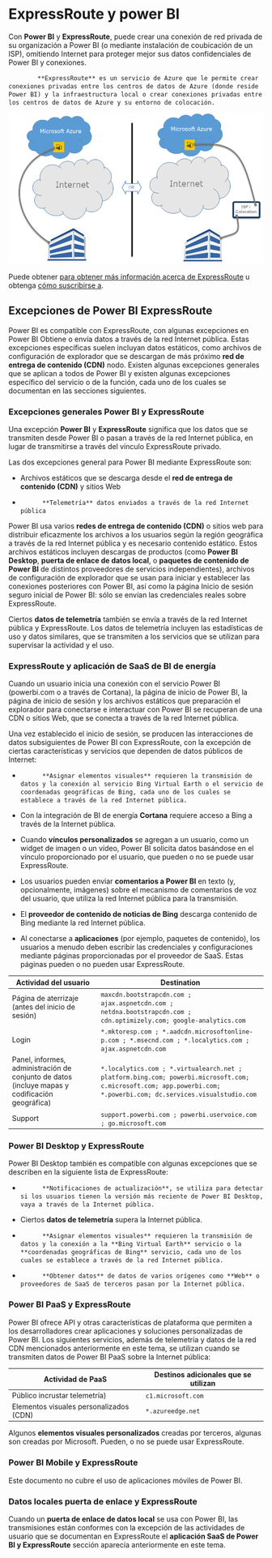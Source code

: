 <properties
   pageTitle="ExpressRoute y power BI"
   description="ExpressRoute y power BI"
   services="powerbi"
   documentationCenter=""
   authors="davidiseminger"
   manager="mblythe"
   backup=""
   editor=""
   tags=""
   qualityFocus="no"
   qualityDate=""/>

<tags
   ms.service="powerbi"
   ms.devlang="NA"
   ms.topic="article"
   ms.tgt_pltfrm="NA"
   ms.workload="powerbi"
   ms.date="10/10/2016"
   ms.author="davidi"/>

# ExpressRoute y power BI

Con **Power BI** y **ExpressRoute**, puede crear una conexión de red privada de su organización a Power BI (o mediante instalación de coubicación de un ISP), omitiendo Internet para proteger mejor sus datos confidenciales de Power BI y conexiones.


            **ExpressRoute** es un servicio de Azure que le permite crear conexiones privadas entre los centros de datos de Azure (donde reside Power BI) y la infraestructura local o crear conexiones privadas entre los centros de datos de Azure y su entorno de colocación.


![](media/powerbi-admin-power-bi-expressroute/pbi_expressroute_1.png)

Puede obtener [para obtener más información acerca de ExpressRoute](https://azure.microsoft.com/services/expressroute/) u obtenga [cómo suscribirse a](https://azure.microsoft.com/pricing/details/expressroute/).


## Excepciones de Power BI ExpressRoute

Power BI es compatible con ExpressRoute, con algunas excepciones en Power BI Obtiene o envía datos a través de la red Internet pública. Estas excepciones específicas suelen incluyan datos estáticos, como archivos de configuración de explorador que se descargan de más próximo **red de entrega de contenido (CDN)** nodo. Existen algunas excepciones generales que se aplican a todos de Power BI y existen algunas excepciones específico del servicio o de la función, cada uno de los cuales se documentan en las secciones siguientes.

### Excepciones generales Power BI y ExpressRoute

Una excepción **Power BI** y **ExpressRoute** significa que los datos que se transmiten desde Power BI o pasan a través de la red Internet pública, en lugar de transmitirse a través del vínculo ExpressRoute privado.

Las dos excepciones general para Power BI mediante ExpressRoute son:

-   Archivos estáticos que se descarga desde el **red de entrega de contenido (CDN)** y sitios Web

-   
            **Telemetría** datos enviados a través de la red Internet pública

Power BI usa varios **redes de entrega de contenido (CDN)** o sitios web para distribuir eficazmente los archivos a los usuarios según la región geográfica a través de la red Internet pública y es necesario contenido estático. Estos archivos estáticos incluyen descargas de productos (como **Power BI Desktop**, **puerta de enlace de datos local**, o **paquetes de contenido de Power BI** de distintos proveedores de servicios independientes), archivos de configuración de explorador que se usan para iniciar y establecer las conexiones posteriores con Power BI, así como la página Inicio de sesión seguro inicial de Power BI: sólo se envían las credenciales reales sobre ExpressRoute.   

Ciertos **datos de telemetría** también se envía a través de la red Internet pública y ExpressRoute. Los datos de telemetría incluyen las estadísticas de uso y datos similares, que se transmiten a los servicios que se utilizan para supervisar la actividad y el uso.

### ExpressRoute y aplicación de SaaS de BI de energía

Cuando un usuario inicia una conexión con el servicio Power BI (powerbi.com o a través de Cortana), la página de inicio de Power BI, la página de inicio de sesión y los archivos estáticos que preparación el explorador para conectarse e interactuar con Power BI se recuperan de una CDN o sitios Web, que se conecta a través de la red Internet pública.

Una vez establecido el inicio de sesión, se producen las interacciones de datos subsiguientes de Power BI con ExpressRoute, con la excepción de ciertas características y servicios que dependen de datos públicos de Internet:

-   
            **Asignar elementos visuales** requieren la transmisión de datos y la conexión al servicio Bing Virtual Earth o el servicio de coordenadas geográficas de Bing, cada uno de los cuales se establece a través de la red Internet pública.

-   Con la integración de BI de energía **Cortana** requiere acceso a Bing a través de la Internet pública.

-   Cuando **vínculos personalizados** se agregan a un usuario, como un widget de imagen o un vídeo, Power BI solicita datos basándose en el vínculo proporcionado por el usuario, que pueden o no se puede usar ExpressRoute.

-   Los usuarios pueden enviar **comentarios a Power BI** en texto (y, opcionalmente, imágenes) sobre el mecanismo de comentarios de voz del usuario, que utiliza la red Internet pública para la transmisión.

-   El **proveedor de contenido de noticias de Bing** descarga contenido de Bing mediante la red Internet pública.

-   Al conectarse a **aplicaciones** (por ejemplo, paquetes de contenido), los usuarios a menudo deben escribir las credenciales y configuraciones mediante páginas proporcionadas por el proveedor de SaaS. Estas páginas pueden o no pueden usar ExpressRoute.


|Actividad del usuario |Destination|
|---|---|
|Página de aterrizaje (antes del inicio de sesión)| `maxcdn.bootstrapcdn.com ; ajax.aspnetcdn.com ; netdna.bootstrapcdn.com ; cdn.optimizely.com; google-analytics.com ` |
|Login | `*.mktoresp.com ; *.aadcdn.microsoftonline-p.com ; *.msecnd.com ; *.localytics.com ; ajax.aspnetcdn.com`  |
|Panel, informes, administración de conjunto de datos (incluye mapas y codificación geográfica)| `*.localytics.com ; *.virtualearch.net ; platform.bing.com; powerbi.microsoft.com; c.microsoft.com; app.powerbi.com; *.powerbi.com; dc.services.visualstudio.com `  |
|Support| `support.powerbi.com ; powerbi.uservoice.com ; go.microsoft.com `|


### Power BI Desktop y ExpressRoute

Power BI Desktop también es compatible con algunas excepciones que se describen en la siguiente lista de ExpressRoute:

-   
            **Notificaciones de actualización**, se utiliza para detectar si los usuarios tienen la versión más reciente de Power BI Desktop, vaya a través de la Internet pública.

-   Ciertos **datos de telemetría** supera la Internet pública.

-   
            **Asignar elementos visuales** requieren la transmisión de datos y la conexión a la **Bing Virtual Earth** servicio o la **coordenadas geográficas de Bing** servicio, cada uno de los cuales se establece a través de la red Internet pública.

-   
            **Obtener datos** de datos de varios orígenes como **Web** o proveedores de SaaS de terceros pasan por la Internet pública.


### Power BI PaaS y ExpressRoute

Power BI ofrece API y otras características de plataforma que permiten a los desarrolladores crear aplicaciones y soluciones personalizadas de Power BI. Los siguientes servicios, además de telemetría y datos de la red CDN mencionados anteriormente en este tema, se utilizan cuando se transmiten datos de Power BI PaaS sobre la Internet pública:

|Actividad de PaaS |Destinos adicionales que se utilizan |
|---|---|
|Público incrustar telemetría)| `c1.microsoft.com` |
|Elementos visuales personalizados (CDN) | `*.azureedge.net`  |

Algunos **elementos visuales personalizados** creadas por terceros, algunas son creadas por Microsoft. Pueden, o no se puede usar ExpressRoute.

### Power BI Mobile y ExpressRoute

Este documento no cubre el uso de aplicaciones móviles de Power BI.  


### Datos locales puerta de enlace y ExpressRoute

Cuando un **puerta de enlace de datos local** se usa con Power BI, las transmisiones están conformes con la excepción de las actividades de usuario que se documentan en ExpressRoute el **aplicación SaaS de Power BI y ExpressRoute** sección aparecía anteriormente en este tema.  

